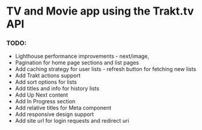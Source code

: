 # TV and Movie app using the Trakt.tv API

### TODO:

- Lighthouse performance improvements - next/image,
- Pagination for home page sections and list pages
- Add caching strategy for user lists - refresh button for fetching new lists
- Add Trakt actions support
- Add sort options for lists
- Add titles and info for history lists
- Add Up Next content
- Add In Progress section
- Add relative titles for Meta component
- Add responsive design support
- Add site url for login requests and redirect uri
